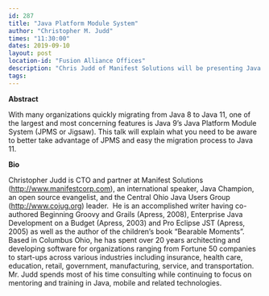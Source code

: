 ```yaml
---
id: 287
title: "Java Platform Module System"
author: "Christopher M. Judd"
times: "11:30:00"
dates: 2019-09-10
layout: post
location-id: "Fusion Alliance Offices"  
description: "Chris Judd of Manifest Solutions will be presenting Java Platform Module System (JPMS/Jigsaw) NOTE SPECIAL LOCATION!!!"
tags: 
---
```

**Abstract**

With many organizations quickly migrating from Java 8 to Java 11, one of the largest and most concerning features is Java 9’s Java Platform Module System (JPMS or Jigsaw). This talk will explain what you need to be aware to better take advantage of JPMS and easy the migration process to Java 11.

**Bio**

Christopher Judd is CTO and partner at Manifest Solutions (http://www.manifestcorp.com), an international speaker, Java Champion, an open source evangelist, and the Central Ohio Java Users Group (http://www.cojug.org) leader.  He is an accomplished writer having co-authored Beginning Groovy and Grails (Apress, 2008), Enterprise Java Development on a Budget (Apress, 2003) and Pro Eclipse JST (Apress, 2005) as well as the author of the children’s book “Bearable Moments”.  Based in Columbus Ohio, he has spent over 20 years architecting and developing software for organizations ranging from Fortune 50 companies to start-ups across various industries including insurance, health care, education, retail, government, manufacturing, service, and transportation.  Mr. Judd spends most of his time consulting while continuing to focus on mentoring and training in Java, mobile and related technologies.